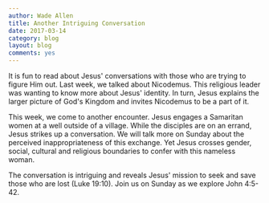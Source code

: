 ```yaml
---
author: Wade Allen
title: Another Intriguing Conversation
date: 2017-03-14
category: blog
layout: blog
comments: yes
---
```


It is fun to read about Jesus' conversations with those who are trying to figure Him out. Last week, we talked about Nicodemus. This religious leader was wanting to know more about Jesus' identity. In turn, Jesus explains the larger picture of God's Kingdom and invites Nicodemus to be a part of it. 

This week, we come to another encounter. Jesus engages a Samaritan women at a well outside of a village. While the disciples are on an errand, Jesus strikes up a conversation. We will talk more on Sunday about the perceived inappropriateness of this exchange. Yet Jesus crosses gender, social, cultural and religious boundaries to confer with this nameless woman. 

The conversation is intriguing and reveals Jesus' mission to seek and save those who are lost (Luke 19:10). Join us on Sunday as we explore John 4:5-42.  

 
